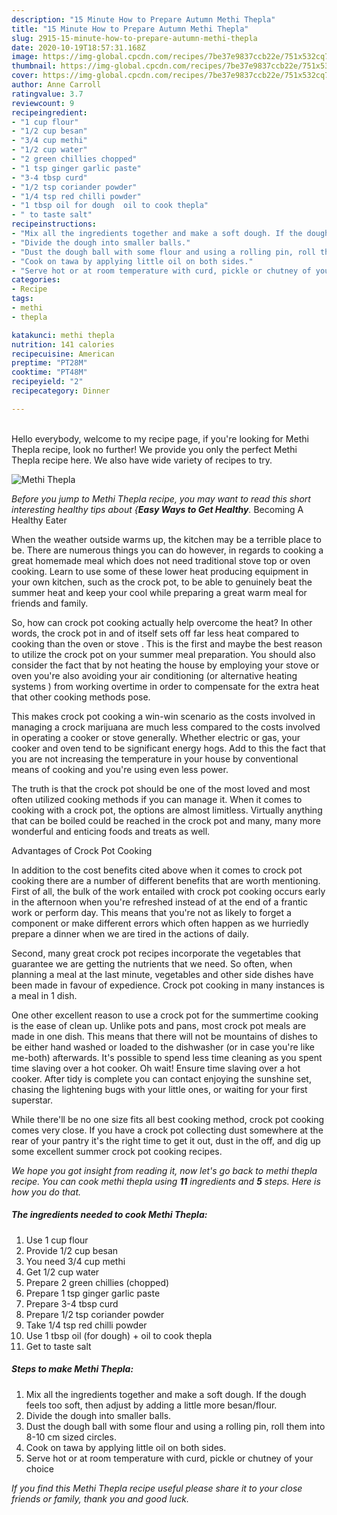 ```yaml
---
description: "15 Minute How to Prepare Autumn Methi Thepla"
title: "15 Minute How to Prepare Autumn Methi Thepla"
slug: 2915-15-minute-how-to-prepare-autumn-methi-thepla
date: 2020-10-19T18:57:31.168Z
image: https://img-global.cpcdn.com/recipes/7be37e9837ccb22e/751x532cq70/methi-thepla-recipe-main-photo.jpg
thumbnail: https://img-global.cpcdn.com/recipes/7be37e9837ccb22e/751x532cq70/methi-thepla-recipe-main-photo.jpg
cover: https://img-global.cpcdn.com/recipes/7be37e9837ccb22e/751x532cq70/methi-thepla-recipe-main-photo.jpg
author: Anne Carroll
ratingvalue: 3.7
reviewcount: 9
recipeingredient:
- "1 cup flour"
- "1/2 cup besan"
- "3/4 cup methi"
- "1/2 cup water"
- "2 green chillies chopped"
- "1 tsp ginger garlic paste"
- "3-4 tbsp curd"
- "1/2 tsp coriander powder"
- "1/4 tsp red chilli powder"
- "1 tbsp oil for dough  oil to cook thepla"
- " to taste salt"
recipeinstructions:
- "Mix all the ingredients together and make a soft dough. If the dough feels too soft, then adjust by adding a little more besan/flour."
- "Divide the dough into smaller balls."
- "Dust the dough ball with some flour and using a rolling pin, roll them into 8-10 cm sized circles."
- "Cook on tawa by applying little oil on both sides."
- "Serve hot or at room temperature with curd, pickle or chutney of your choice"
categories:
- Recipe
tags:
- methi
- thepla

katakunci: methi thepla 
nutrition: 141 calories
recipecuisine: American
preptime: "PT28M"
cooktime: "PT48M"
recipeyield: "2"
recipecategory: Dinner

---
```

<br>
Hello everybody, welcome to my recipe page, if you're looking for Methi Thepla recipe, look no further! We provide you only the perfect Methi Thepla recipe here. We also have wide variety of recipes to try.
<br>


![Methi Thepla](https://img-global.cpcdn.com/recipes/7be37e9837ccb22e/751x532cq70/methi-thepla-recipe-main-photo.jpg)

<i>Before you jump to Methi Thepla recipe, you may want to read this short interesting healthy tips about {<strong>Easy Ways to Get Healthy</strong>.</i>
Becoming A Healthy Eater


When the weather outside warms up, the kitchen may be a terrible place to be. There are numerous things you can do however, in regards to cooking a great homemade meal which does not need traditional stove top or oven cooking. Learn to use some of these lower heat producing equipment in your own kitchen, such as the crock pot, to be able to genuinely beat the summer heat and keep your cool while preparing a great warm meal for friends and family.

So, how can crock pot cooking actually help overcome the heat? In other words, the crock pot in and of itself sets off far less heat compared to cooking than the oven or stove . This is the first and maybe the best reason to utilize the crock pot on your summer meal preparation. You should also consider the fact that by not heating the house by employing your stove or oven you're also avoiding your air conditioning (or alternative heating systems ) from working overtime in order to compensate for the extra heat that other cooking methods pose.

This makes crock pot cooking a win-win scenario as the costs involved in managing a crock marijuana are much less compared to the costs involved in operating a cooker or stove generally. Whether electric or gas, your cooker and oven tend to be significant energy hogs. Add to this the fact that you are not increasing the temperature in your house by conventional means of cooking and you're using even less power.

 The truth is that the crock pot should be one of the most loved and most often utilized cooking methods if you can manage it. When it comes to cooking with a crock pot, the options are almost limitless.  Virtually anything that can be boiled could be reached in the crock pot and many, many more wonderful and enticing foods and treats as well.

Advantages of Crock Pot Cooking

In addition to the cost benefits cited above when it comes to crock pot cooking there are a number of different benefits that are worth mentioning. First of all, the bulk of the work entailed with crock pot cooking occurs early in the afternoon when you're refreshed instead of at the end of a frantic work or perform day. This means that you're not as likely to forget a component or make different errors which often happen as we hurriedly prepare a dinner when we are tired in the actions of daily.

Second, many great crock pot recipes incorporate the vegetables that guarantee we are getting the nutrients that we need. So often, when planning a meal at the last minute, vegetables and other side dishes have been made in favour of expedience. Crock pot cooking in many instances is a meal in 1 dish.

One other excellent reason to use a crock pot for the summertime cooking is the ease of clean up.  Unlike pots and pans, most crock pot meals are made in one dish. This means that there will not be mountains of dishes to be either hand washed or loaded to the dishwasher (or in case you're like me-both) afterwards. It's possible to spend less time cleaning as you spent time slaving over a hot cooker. Oh wait! Ensure time slaving over a hot cooker. After tidy is complete you can contact enjoying the sunshine set, chasing the lightening bugs with your little ones, or waiting for your first superstar.

While there'll be no one size fits all best cooking method, crock pot cooking comes very close. If you have a crock pot collecting dust somewhere at the rear of your pantry it's the right time to get it out, dust in the off, and dig up some excellent summer crock pot cooking recipes.


<i>We hope you got insight from reading it, now let's go back to methi thepla recipe. You can cook methi thepla using <strong>11</strong> ingredients and <strong>5</strong> steps. Here is how you do that.
</i>

##### The ingredients needed to cook Methi Thepla:

1. Use 1 cup flour
1. Provide 1/2 cup besan
1. You need 3/4 cup methi
1. Get 1/2 cup water
1. Prepare 2 green chillies (chopped)
1. Prepare 1 tsp ginger garlic paste
1. Prepare 3-4 tbsp curd
1. Prepare 1/2 tsp coriander powder
1. Take 1/4 tsp red chilli powder
1. Use 1 tbsp oil (for dough) + oil to cook thepla
1. Get  to taste salt


##### Steps to make Methi Thepla:

1. Mix all the ingredients together and make a soft dough. If the dough feels too soft, then adjust by adding a little more besan/flour.
1. Divide the dough into smaller balls.
1. Dust the dough ball with some flour and using a rolling pin, roll them into 8-10 cm sized circles.
1. Cook on tawa by applying little oil on both sides.
1. Serve hot or at room temperature with curd, pickle or chutney of your choice




<i>If you find this Methi Thepla recipe useful please share it to your close friends or family, thank you and good luck.</i>
